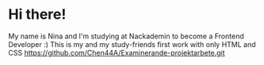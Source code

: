 # Hi there!
My name is Nina and I'm studying at Nackademin to become a Frontend Developer :)
This is my and my study-friends first work with  only HTML and CSS 
https://github.com/Chen44A/Examinerande-projektarbete.git

